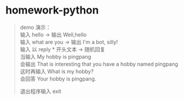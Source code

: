 # homework-python
> demo 演示：  
>      输入 hello   ->  输出 Well,hello  
>      输入 what are you  -> 输出 I'm a bot, silly!  
>      输入 以 reply * 开头文本  ->  随机回复  
> 当输入 My hobby is pingpang  
> 会输出 That is interesting that you have a hobby named pingpang  
> 这时再输入 What is my hobby?  
> 会回答 Your hobby is pingpang.  
>
> 退出程序输入 exit  